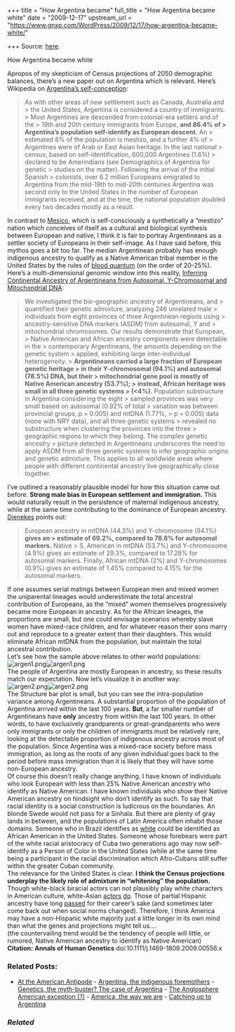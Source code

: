+++
title = "How Argentina became"
full_title = "How Argentina became white"
date = "2009-12-17"
upstream_url = "https://www.gnxp.com/WordPress/2009/12/17/how-argentina-became-white/"

+++
Source: [here](https://www.gnxp.com/WordPress/2009/12/17/how-argentina-became-white/).

How Argentina became white

Apropos of my skepticism of Census projections of 2050 demographic balances, there’s a new paper out on Argentina which is relevant. Here’s Wikipedia on [Argentina’s self-conception](https://en.wikipedia.org/wiki/Argentina#Ethnography):

> As with other areas of new settlement such as Canada, Australia and > the United States, Argentina is considered a country of immigrants. > Most Argentines are descended from colonial-era settlers and of the > 19th and 20th century immigrants from Europe, **and 86.4% of > Argentina’s population self-identify as European descent.** An > estimated 8% of the population is mestizo, and a further 4% of > Argentines were of Arab or East Asian heritage. In the last national > census, based on self-identification, 600,000 Argentines (1.6%) > declared to be Amerindians (see Demographics of Argentina for genetic > studies on the matter). Following the arrival of the initial Spanish > colonists, over 6.2 million Europeans emigrated to Argentina from the mid-19th to mid-20th centuries Argentina was second only to the United States in the number of European immigrants received, and at the time, the national population doubled every two decades mostly as a result.

In contrast to [Mexico](https://en.wikipedia.org/wiki/Mexico#Ethnography), which is self-consciously a synthetically a “mestizo” nation which conceives of itself as a cultural and biological synthesis between European and native, I think it is fair to portray Argentineans as a settler society of Europeans in their self-image. As I have said before, this mythos goes a bit too far. The median Argentinean probably has enough indigenous ancestry to qualify as a Native American tribal member in the United States by the rules of [blood quantum](https://en.wikipedia.org/wiki/Native_Americans_in_the_United_States#Blood_Quantum) (on the order of 20-25%). Here’s a multi-dimensional genomic window into this reality, [Inferring Continental Ancestry of Argentineans from Autosomal, Y-Chromosomal and Mitochondrial DNA](http://www3.interscience.wiley.com/journal/123214411/abstract?CRETRY=1&SRETRY=0):

> We investigated the bio-geographic ancestry of Argentineans, and > quantified their genetic admixture, analyzing 246 unrelated male > individuals from eight provinces of three Argentinean regions using > ancestry-sensitive DNA markers (ASDM) from autosomal, Y and > mitochondrial chromosomes. Our results demonstrate that European, > Native American and African ancestry components were detectable in the > contemporary Argentineans, the amounts depending on the genetic system > applied, exhibiting large inter-individual heterogeneity. > **Argentineans carried a large fraction of European genetic heritage > in their Y-chromosomal (94.1%) and autosomal (78.5%) DNA, but their > mitochondrial gene pool is mostly of Native American ancestry (53.7%); > instead, African heritage was small in all three genetic systems > (\<4%).** Population substructure in Argentina considering the eight > sampled provinces was very small based on autosomal (0.92% of total > variation was between provincial groups, p = 0.005) and mtDNA (1.77%, > p = 0.005) data (none with NRY data), and all three genetic systems > revealed no substructure when clustering the provinces into the three > geographic regions to which they belong. The complex genetic ancestry > picture detected in Argentineans underscores the need to apply ASDM from all three genetic systems to infer geographic origins and genetic admixture. This applies to all worldwide areas where people with different continental ancestry live geographically close together.

I’ve outlined a reasonably plausible model for how this situation came out before. **Strong male bias in European settlement and immigration.** This would naturally result in the persistence of maternal indigenous ancestry, while at the same time contributing to the dominance of European ancestry. [Dienekes](https://dienekes.blogspot.com/2009/12/new-comprehensive-study-on-continental.html) points out:

> European ancestry in mtDNA (44.3%) and Y-chromosome (94.1%) **gives an > estimate of 69.2%, compared to 78.6% for autosomal markers.** Native > S. American in mtDNA (53.7%) and Y-chromosome (4.9%) gives an estimate of 29.3%, compared to 17.28% for autosomal markers. Finally, African mtDNA (2%) and Y-chromosomes (0.9%) gives an estimate of 1.45% compared to 4.15% for the autosomal markers.

If one assumes serial matings between European men and mixed women the uniparental lineages would underestimate the total ancestral contribution of Europeans, as the “mixed” women themselves progressively became more European in ancestry. As for the African lineages, the proportions are small, but one could envisage scenarios whereby slave women have mixed-race children, and for whatever reason their sons marry out and reproduce to a greater extent than their daughters. This would eliminate African mtDNA from the population, but maintain the total ancestral contribution.  
Let’s see how the sample above relates to other world populations:  
![argen1.png](https://i0.wp.com/blogs.discovermagazine.com/gnxp/files/argen1.png?resize=500%2C511)![argen1.png](https://i0.wp.com/blogs.discovermagazine.com/gnxp/files/argen1.png?resize=500%2C511)  
The people of Argentina are mostly European in ancestry, so these results match our expectation. Now let’s visualize it in another way:  
![argen2.png](https://i0.wp.com/blogs.discovermagazine.com/gnxp/files/argen2.png?resize=500%2C460)![argen2.png](https://i0.wp.com/blogs.discovermagazine.com/gnxp/files/argen2.png?resize=500%2C460)  
The Structure bar plot is small, but you can see the intra-population variance among Argentineans. A substantial proportion of the population of Argentina arrived within the last 100 years. **But**, a far smaller number of Argentineans have **only** ancestry from within the last 100 years. In other words, to have exclusively grandparents or great-grandparents who were only immigrants or only the children of immigrants must be relatively rare, looking at the detectable proportion of indigenous ancestry across most of the population. Since Argentina was a mixed-race society before mass immigration, as long as the roots of any given individual goes back to the period before mass immigration than it is likely that they will have some non-European ancestry.  
Of course this doesn’t really change anything. I have known of individuals who look European with less than 25% Native American ancestry who identify as Native American. I have known individuals who *show* their Native American ancestry on hindsight who don’t identify as such. To say that racial identity is a social construction is ludicrous on the boundaries. An blonde Swede would not pass for a Sinhala. But there are plenty of gray lands in between, and the populations of Latin America often inhabit those domains. Someone who in Brazil identifies as [white](https://en.wikipedia.org/wiki/White_Brazilian#Conception_of_White) could be identified as African American in the United States. Someone whose forebears were part of the white racial aristocracy of Cuba two generations ago may now self-identify as a Person of Color in the United States (while at the same time being a participant in the racial discrimination which Afro-Cubans still suffer within the greater Cuban community.  
The relevance for the United States is clear. **I think the Census projections underplay the likely role of admixture in “whitening” the population.** Though white-black biracial actors can not plausibly play white characters in American culture, white-Asian [actors](https://en.wikipedia.org/wiki/Mark-Paul_Gosselaar) [do](https://en.wikipedia.org/wiki/Keanu_reeves). Those of partial Hispanic ancestry have long [passed](https://en.wikipedia.org/wiki/Raquel_Welch) for their career’s sake (and sometimes later come back out when social norms changed). Therefore, I think America may have a non-Hispanic white majority just a little longer in its own mind than what the genes and projections might tell us….  
(the countervailing trend would be the tendency of people will little, or rumored, Native American ancestry to identify as Native American)  
**Citation:** **Annals of Human Genetics** doi:10.1111/j.1469-1809.2009.00556.x

### Related Posts:

- [At the American
  Antipode](https://www.gnxp.com/WordPress/2011/10/23/at-the-american-antipode/) - [Argentina, the indigenous
  foremothers](https://www.gnxp.com/WordPress/2009/08/25/argentina-the-indigenous-foremothers/) - [Genetics, the myth-buster? The case of
  Argentina](https://www.gnxp.com/WordPress/2008/03/07/genetics-the-myth-buster-the-case-of-argentina/) - [The Anglosphere American exception
  (?)](https://www.gnxp.com/WordPress/2012/04/10/the-anglosphere-exception/) - [America, the way we
  are](https://www.gnxp.com/WordPress/2008/12/31/america-the-way-we-are/) - [Catching up to
  Argentina](https://www.gnxp.com/WordPress/2012/01/23/catching-up-to-argentina/)

### *Related*

[](https://www.addtoany.com/add_to/facebook?linkurl=https%3A%2F%2Fwww.gnxp.com%2FWordPress%2F2009%2F12%2F17%2Fhow-argentina-became-white%2F&linkname=How%20Argentina%20became%20white "Facebook")[](https://www.addtoany.com/add_to/twitter?linkurl=https%3A%2F%2Fwww.gnxp.com%2FWordPress%2F2009%2F12%2F17%2Fhow-argentina-became-white%2F&linkname=How%20Argentina%20became%20white "Twitter")[](https://www.addtoany.com/add_to/email?linkurl=https%3A%2F%2Fwww.gnxp.com%2FWordPress%2F2009%2F12%2F17%2Fhow-argentina-became-white%2F&linkname=How%20Argentina%20became%20white "Email")[](https://www.addtoany.com/share)
